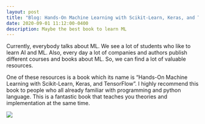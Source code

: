 ```yaml
---
layout: post
title: "Blog: Hands-On Machine Learning with Scikit-Learn, Keras, and TensorFlow"
date: 2020-09-01 11:12:00-0400
description: Maybe the best book to learn ML
---
```

Currently, everybody talks about ML. 
We see a lot of students who like to learn AI and ML. 
Also, every day a lot of companies and authors publish different courses and books about ML. 
So, we can find a lot of valuable resources.

One of these resources is a book which its name is “Hands-On Machine Learning with Scikit-Learn, Keras, and TensorFlow”. 
I highly recommend this book to people who all already familiar with programming and python language. 
This is a fantastic book that teaches you theories and implementation at the same time.
<div class="row justify-content-sm-center">
    <div class="row mt-3">
        <div class="col-sm mt-3 mt-md-0">
            <img class="img-fluid rounded z-depth-1" src="{{ site.baseurl }}/assets/img/blog/hands-on-machine-learning-Scikit-learn-Keras-TensorFlow.jpg">
        </div>
    </div>
</div>